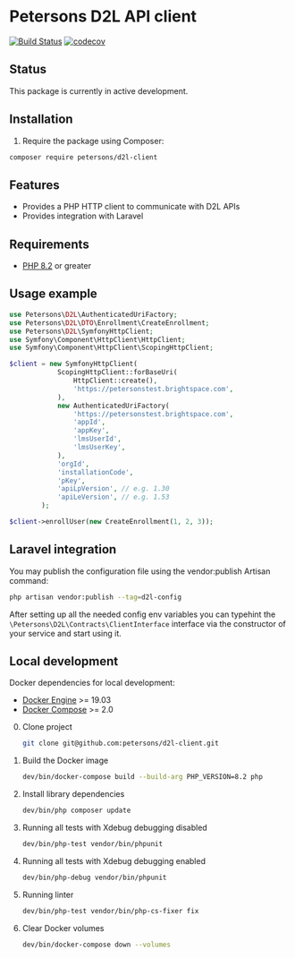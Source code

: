 # Petersons D2L API client

[![Build Status](https://github.com/petersons/d2l-client/workflows/Tests/badge.svg?branch=main)](https://github.com/petersons/d2l-client/actions)
[![codecov](https://codecov.io/gh/petersons/d2l-client/branch/main/graph/badge.svg?token=CVOQ23H1GE)](https://codecov.io/gh/petersons/d2l-client)

## Status

This package is currently in active development.

## Installation
1. Require the package using Composer:

```sh
composer require petersons/d2l-client
```

## Features

* Provides a PHP HTTP client to communicate with D2L APIs
* Provides integration with Laravel

## Requirements

* [PHP 8.2](https://www.php.net/releases/8_2_0.php) or greater

## Usage example

```php
use Petersons\D2L\AuthenticatedUriFactory;
use Petersons\D2L\DTO\Enrollment\CreateEnrollment;
use Petersons\D2L\SymfonyHttpClient;
use Symfony\Component\HttpClient\HttpClient;
use Symfony\Component\HttpClient\ScopingHttpClient;

$client = new SymfonyHttpClient(
            ScopingHttpClient::forBaseUri(
                HttpClient::create(),
                'https://petersonstest.brightspace.com',
            ),
            new AuthenticatedUriFactory(
                'https://petersonstest.brightspace.com',
                'appId',
                'appKey',
                'lmsUserId',
                'lmsUserKey',
            ),
            'orgId',
            'installationCode',
            'pKey',
            'apiLpVersion', // e.g. 1.30
            'apiLeVersion', // e.g. 1.53
        );

$client->enrollUser(new CreateEnrollment(1, 2, 3));
```

## Laravel integration

You may publish the configuration file using the vendor:publish Artisan command:

```bash
php artisan vendor:publish --tag=d2l-config
```

After setting up all the needed config env variables you can typehint
the `\Petersons\D2L\Contracts\ClientInterface` interface via the constructor of your service and start using it.

## Local development

Docker dependencies for local development:
- [Docker Engine](https://docs.docker.com/engine/) >= 19.03
- [Docker Compose](https://docs.docker.com/compose/) >= 2.0

0. Clone project
    ```bash
    git clone git@github.com:petersons/d2l-client.git
    ```

0. Build the Docker image
    ```bash
    dev/bin/docker-compose build --build-arg PHP_VERSION=8.2 php
    ```

0. Install library dependencies
    ```bash
    dev/bin/php composer update
    ```

0. Running all tests with Xdebug debugging disabled
    ```bash
    dev/bin/php-test vendor/bin/phpunit
    ```

0. Running all tests with Xdebug debugging enabled
    ```bash
    dev/bin/php-debug vendor/bin/phpunit
    ```

0. Running linter
    ```bash
    dev/bin/php-test vendor/bin/php-cs-fixer fix
    ```

0. Clear Docker volumes
    ```bash
    dev/bin/docker-compose down --volumes
    ```
